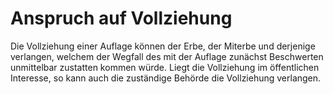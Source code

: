 # Anspruch auf Vollziehung

Die Vollziehung einer Auflage können der Erbe, der Miterbe und derjenige verlangen, welchem der Wegfall des mit der Auflage zunächst Beschwerten unmittelbar zustatten kommen würde. Liegt die Vollziehung im öffentlichen Interesse, so kann auch die zuständige Behörde die Vollziehung verlangen.